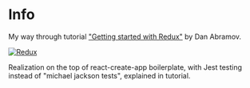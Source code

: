# Info
My way through tutorial ["Getting started with Redux"](https://egghead.io/lessons/react-redux-the-single-immutable-state-tree) by Dan Abramov. 

[![Redux](https://d2eip9sf3oo6c2.cloudfront.net/series/square_covers/000/000/025/thumb/EGH_Redux-New.png?1496436379)](https://egghead.io/lessons/react-redux-the-single-immutable-state-tree)

Realization on the top of react-create-app boilerplate, with Jest testing instead of "michael jackson tests", explained in tutorial. 